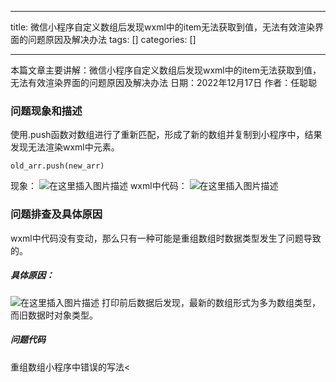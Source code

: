 
--- 
title:  微信小程序自定义数组后发现wxml中的item无法获取到值，无法有效渲染界面的问题原因及解决办法 
tags: []
categories: [] 

---
>  
 本篇文章主要讲解：微信小程序自定义数组后发现wxml中的item无法获取到值，无法有效渲染界面的问题原因及解决办法 日期：2022年12月17日 作者：任聪聪 


### 问题现象和描述

使用.push函数对数组进行了重新匹配，形成了新的数组并复制到小程序中，结果发现无法渲染wxml中元素。

```
old_arr.push(new_arr)

```

现象： <img src="https://img-blog.csdnimg.cn/4698650775eb4eb4b2d36f535e1a0ce1.png" alt="在这里插入图片描述"> wxml中代码： <img src="https://img-blog.csdnimg.cn/bd80d359ca4e4d3e9124da7f7eb18a60.png" alt="在这里插入图片描述">

### 问题排查及具体原因

wxml中代码没有变动，那么只有一种可能是重组数组时数据类型发生了问题导致的。

##### 具体原因：

<img src="https://img-blog.csdnimg.cn/f35498ada9d3461e954695c347f7a028.png" alt="在这里插入图片描述"> 打印前后数据后发现，最新的数组形式为多为数组类型，而旧数据时对象类型。

##### 问题代码

重组数组小程序中错误的写法&lt;
